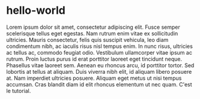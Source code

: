 # hello-world
Lorem ipsum dolor sit amet, consectetur adipiscing elit. Fusce semper scelerisque tellus eget egestas. Nam rutrum enim vitae ex sollicitudin ultricies. Mauris consectetur, felis quis suscipit vehicula, leo diam condimentum nibh, ac iaculis risus nisl tempus enim. In nunc risus, ultricies ac tellus ac, commodo feugiat odio. Vestibulum ullamcorper vitae ipsum ac rutrum. Proin luctus purus id erat porttitor laoreet eget tincidunt neque. Phasellus vitae laoreet sem. Aenean eu rhoncus arcu, id porttitor tortor. Sed lobortis at tellus at aliquam. Duis viverra nibh elit, id aliquam libero posuere at. Nam imperdiet ultricies posuere. Aliquam eget metus ut nisi tempus accumsan. Cras blandit diam id elit rhoncus elementum ut nec quam. C'est le tutorial. 
